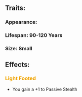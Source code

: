 ## Traits:
### Appearance:
### Lifespan: 90-120 Years
### Size: Small
## Effects:
### <span style="font-weight:bold;color:rgb(240, 164, 0)">Light Footed</span>
- You gain a +1 to Passive Stealth